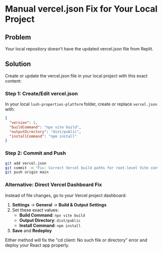 # Manual vercel.json Fix for Your Local Project

## Problem
Your local repository doesn't have the updated vercel.json file from Replit.

## Solution
Create or update the vercel.json file in your local project with this exact content:

### Step 1: Create/Edit vercel.json
In your local `lush-properties-platform` folder, create or replace `vercel.json` with:

```json
{
  "version": 2,
  "buildCommand": "npx vite build",
  "outputDirectory": "dist/public",
  "installCommand": "npm install"
}
```

### Step 2: Commit and Push
```bash
git add vercel.json
git commit -m "Fix: Correct Vercel build paths for root-level Vite config"
git push origin main
```

### Alternative: Direct Vercel Dashboard Fix
Instead of file changes, go to your Vercel project dashboard:

1. **Settings** → **General** → **Build & Output Settings**
2. Set these exact values:
   - **Build Command**: `npx vite build`
   - **Output Directory**: `dist/public`
   - **Install Command**: `npm install`
3. **Save** and **Redeploy**

Either method will fix the "cd client: No such file or directory" error and deploy your React app properly.